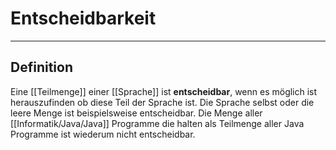# Entscheidbarkeit
---
## Definition
Eine [[Teilmenge]] einer [[Sprache]] ist **entscheidbar**, wenn es möglich ist herauszufinden ob diese Teil der Sprache ist. Die Sprache selbst oder die leere Menge ist beispielsweise entscheidbar. Die Menge aller [[Informatik/Java/Java]] Programme die halten als Teilmenge aller Java Programme ist wiederum nicht entscheidbar.
